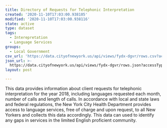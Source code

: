 ```yaml
---
title: Directory of Requests for Telephonic Interpretation
created: '2020-11-10T17:03:00.938105'
modified: '2020-11-10T17:03:00.938116'
state: active
type: dataset
tags:
  - Interepretation
  - Language Services
groups:
  - Local Government
csv_url: 'https://data.cityofnewyork.us/api/views/fydx-dgvr/rows.csv?accessType=DOWNLOAD'
json_url: >-
  https://data.cityofnewyork.us/api/views/fydx-dgvr/rows.json?accessType=DOWNLOAD
layout: post

---
```

This data provides information about client requests for telephonic interpretation for the year 2018, including languages requested each month, number of calls and length of calls. In accordance with local and state laws and federal regulations, the New York City Health Department provides access to language services, free of charge and upon request, to all New Yorkers and collects this data accordingly. This data can used to identify any gaps in services in the limited English proficient community.
